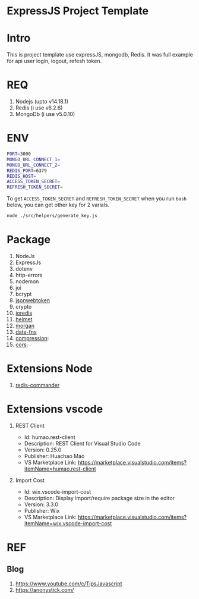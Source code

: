 # ExpressJS Project Template

# Intro

This is project template use expressJS, mongodb, Redis. It was full example for api user login, logout, refesh token.

# REQ

1. Nodejs (upto v14.18.1)
1. Redis (i use v6.2.6)
1. MongoDb (i use v5.0.10)
# ENV

```sh
PORT=3000
MONGO_URL_CONNECT_1=
MONGO_URL_CONNECT_2=
REDIS_PORT=6379
REDIS_HOST=
ACCESS_TOKEN_SECRET=
REFRESH_TOKEN_SECRET=
```
To get `ACCESS_TOKEN_SECRET` and `REFRESH_TOKEN_SECRET` when you run `bash` below, you can get other key for 2 varials.

```sh
node ./src/helpers/generate_key.js 
```

# Package

1. NodeJs
1. ExpressJs
1. dotenv
1. http-errors
1. nodemon
1. joi
1. bcrypt
1. [jsonwebtoken](https://www.npmjs.com/package/jsonwebtoken)
1. crypto
1. [ioredis](https://www.npmjs.com/package/ioredis)
1. [helmet](https://www.npmjs.com/package/helmet)
1. [morgan](https://www.npmjs.com/package/morgan)
1. [date-fns](https://www.npmjs.com/package/date-fns)
1. [compression](https://www.npmjs.com/package/compression): 
1. [cors](): 

# Extensions Node

1. [redis-commander](https://www.npmjs.com/package/redis-commander)

# Extensions vscode

1. REST Client

   - Id: humao.rest-client
   - Description: REST Client for Visual Studio Code
   - Version: 0.25.0
   - Publisher: Huachao Mao
   - VS Marketplace Link: https://marketplace.visualstudio.com/items?itemName=humao.rest-client

2. Import Cost

   - Id: wix.vscode-import-cost
   - Description: Display import/require package size in the editor
   - Version: 3.3.0
   - Publisher: Wix
   - VS Marketplace Link: https://marketplace.visualstudio.com/items?itemName=wix.vscode-import-cost

# REF

## Blog
1. https://www.youtube.com/c/TipsJavascript
1. https://anonystick.com/